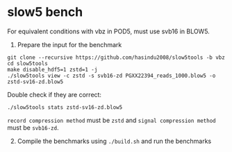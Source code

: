 # slow5 bench

For equivalent conditions with vbz in POD5, must use svb16 in BLOW5.

1. Prepare the input for the benchmark

```
git clone --recursive https://github.com/hasindu2008/slow5tools -b vbz
cd slow5tools
make disable_hdf5=1 zstd=1 -j
./slow5tools view -c zstd -s svb16-zd PGXX22394_reads_1000.blow5 -o zstd-sv16-zd.blow5
```

Double check if they are correct:
```
./slow5tools stats zstd-sv16-zd.blow5
```

`record compression method` must be  `zstd` and `signal compression method` must be `svb16-zd`.


2. Compile the benchmarks using `./build.sh` and run the benchmarks
